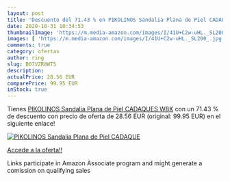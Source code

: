 ```yaml
---
layout: post
title: 'Descuento del 71.43 % en PIKOLINOS Sandalia Plana de Piel CADAQUE'
date: 2020-10-31 10:34:53
thumbnailImage: 'https://m.media-amazon.com/images/I/41U+C2w-uHL._SL200_.jpg'
images: [ 'https://m.media-amazon.com/images/I/41U+C2w-uHL._SL200_.jpg' ]
comments: true
category: ofertas
author: ring
slug: B07VZR8WT5
description:
actualPrice: 28.56 EUR
comparePrice: 99.95 EUR
inStock: true
---
```


Tienes [PIKOLINOS Sandalia Plana de Piel CADAQUES W8K](https://www.amazon.es/dp/B07VZR8WT5/?tag=tolees-21) con un 71.43 % de descuento con precio de oferta de 28.56 EUR (original: 99.95 EUR) en el siguiente enlace!

[![PIKOLINOS Sandalia Plana de Piel CADAQUE](https://m.media-amazon.com/images/I/41U+C2w-uHL._SL200_.jpg)](https://www.amazon.es/dp/B07VZR8WT5/?tag=tolees-21)

[Accede a la oferta!!](https://www.amazon.es/dp/B07VZR8WT5/?tag=tolees-21)

Links participate in Amazon Associate program and might generate a comission on qualifying sales


